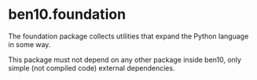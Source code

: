 ben10.foundation
===========

The foundation package collects utilities that expand the Python language in some way.

This package must not depend on any other package inside ben10, only simple (not compiled code) external dependencies.
